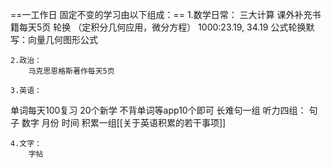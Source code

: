 ==一工作日 固定不变的学习由以下组成：==
	1.数学日常：
		三大计算
		课外补充书籍每天5页
		 轮换 （定积分几何应用，微分方程）
			1000:23.19,  34.19
		 公式轮换默写：向量几何图形公式
	
	2.政治：
		马克思恩格斯著作每天5页
	
	3.英语：
单词每天100复习	20个新学
		不背单词等app10个即可
		长难句一组
		听力四组：
		句子
		数字
		月份
		时间
积累一组[[关于英语积累的若干事项]]
	
	4.文字：
		字帖